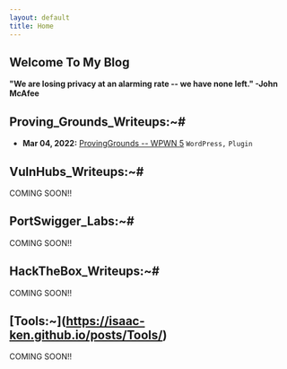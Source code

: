 ```yaml
---
layout: default
title: Home
---
```


## **Welcome To My Blog**

**"We are losing privacy at an alarming rate -- we have none left." -John McAfee**

## **Proving_Grounds_Writeups:~#**
- **Mar 04, 2022:** [ProvingGrounds -- WPWN 5](https://isaac-ken.github.io/posts/ProvingGrounds/WPN.html) `WordPress,` `Plugin`

## **VulnHubs_Writeups:~#**

COMING SOON!!


## **PortSwigger_Labs:~#**  

COMING SOON!!


## **HackTheBox_Writeups:~#**

COMING SOON!!


## **[Tools:~]**(https://isaac-ken.github.io/posts/Tools/)

COMING SOON!!







